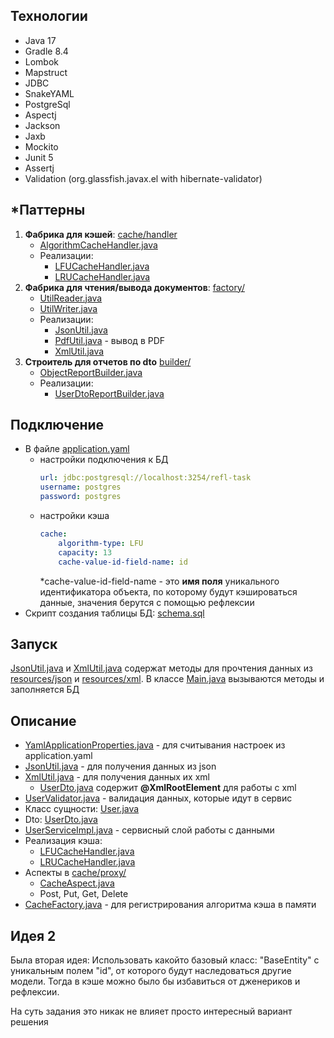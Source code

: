 ## Технологии
  - Java 17
  - Gradle 8.4
  - Lombok
  - Mapstruct
  - JDBC
  - SnakeYAML
  - PostgreSql
  - Aspectj
  - Jackson 
  - Jaxb 
  - Mockito
  - Junit 5
  - Assertj
  - Validation (org.glassfish.javax.el with hibernate-validator)

## *Паттерны

1. __Фабрика для кэшей__: [cache/handler](src%2Fmain%2Fjava%2Fby%2Fkihtenkoolga%2Fcache%2Fhandler)
    - [AlgorithmCacheHandler.java](src%2Fmain%2Fjava%2Fby%2Fkihtenkoolga%2Fcache%2Fhandler%2FAlgorithmCacheHandler.java)
    - Реализации:
        - [LFUCacheHandler.java](src%2Fmain%2Fjava%2Fby%2Fkihtenkoolga%2Fcache%2Fhandler%2Fimpl%2FLFUCacheHandler.java)
        - [LRUCacheHandler.java](src%2Fmain%2Fjava%2Fby%2Fkihtenkoolga%2Fcache%2Fhandler%2Fimpl%2FLRUCacheHandler.java)
2. __Фабрика для чтения/вывода документов__: [factory/](src%2Fmain%2Fjava%2Fby%2Fkihtenkoolga%2Futil%2Ffactory)
   - [UtilReader.java](src%2Fmain%2Fjava%2Fby%2Fkihtenkoolga%2Futil%2Ffactory%2FUtilReader.java)
   - [UtilWriter.java](src%2Fmain%2Fjava%2Fby%2Fkihtenkoolga%2Futil%2Ffactory%2FUtilWriter.java)
   - Реализации:
     - [JsonUtil.java](src%2Fmain%2Fjava%2Fby%2Fkihtenkoolga%2Futil%2Ffactory%2Fimpl%2FJsonUtil.java)
     - [PdfUtil.java](src%2Fmain%2Fjava%2Fby%2Fkihtenkoolga%2Futil%2Ffactory%2Fimpl%2FPdfUtil.java) - вывод в PDF
     - [XmlUtil.java](src%2Fmain%2Fjava%2Fby%2Fkihtenkoolga%2Futil%2Ffactory%2Fimpl%2FXmlUtil.java)
3. __Строитель для отчетов по dto__ [builder/](src%2Fmain%2Fjava%2Fby%2Fkihtenkoolga%2Futil%2Fbuilder)
   - [ObjectReportBuilder.java](src%2Fmain%2Fjava%2Fby%2Fkihtenkoolga%2Futil%2Fbuilder%2FObjectReportBuilder.java)
   - Реализации:
     - [UserDtoReportBuilder.java](src%2Fmain%2Fjava%2Fby%2Fkihtenkoolga%2Futil%2Fbuilder%2Fimpl%2FUserDtoReportBuilder.java)

## Подключение
- В файле [application.yaml](src%2Fmain%2Fresources%2Fapplication.yaml) 
  - настройки подключения к БД
      ```yaml 
      url: jdbc:postgresql://localhost:3254/refl-task
      username: postgres
      password: postgres
      ```
  - настройки кэша 
    ```yaml
    cache:
        algorithm-type: LFU
        capacity: 13
        cache-value-id-field-name: id
    ```
    *cache-value-id-field-name - это __имя поля__ уникального идентификатора объекта, по которому будут кэшироваться данные, 
  значения берутся с помощью рефлексии
- Скрипт создания таблицы БД: [schema.sql](src%2Fmain%2Fresources%2Fschema.sql)

## Запуск
[JsonUtil.java](src%2Fmain%2Fjava%2Fby%2Fkihtenkoolga%2Futil%2FJsonUtil.java) и [XmlUtil.java](src%2Fmain%2Fjava%2Fby%2Fkihtenkoolga%2Futil%2FXmlUtil.java)
содержат методы для прочтения данных из [resources/json](src%2Fmain%2Fresources%2Fjson) и [resources/xml](src%2Fmain%2Fresources%2Fxml). В классе [Main.java](src%2Fmain%2Fjava%2Fby%2Fkihtenkoolga%2FMain.java)
вызываются методы и заполняется БД

## Описание
- [YamlApplicationProperties.java](src%2Fmain%2Fjava%2Fby%2Fkihtenkoolga%2Futil%2Fproperty%2FYamlApplicationProperties.java) - для считывания настроек из application.yaml
- [JsonUtil.java](src%2Fmain%2Fjava%2Fby%2Fkihtenkoolga%2Futil%2FJsonUtil.java) - для получения данных из json 
- [XmlUtil.java](src%2Fmain%2Fjava%2Fby%2Fkihtenkoolga%2Futil%2FXmlUtil.java) - для получения данных их xml
  - [UserDto.java](src%2Fmain%2Fjava%2Fby%2Fkihtenkoolga%2Fdto%2FUserDto.java) содержит __@XmlRootElement__ для работы с xml
- [UserValidator.java](src%2Fmain%2Fjava%2Fby%2Fkihtenkoolga%2Fvalidator%2FUserValidator.java) - валидация данных, которые идут в сервис
- Класс сущности: [User.java](src%2Fmain%2Fjava%2Fby%2Fkihtenkoolga%2Fmodel%2FUser.java)
- Dto: [UserDto.java](src%2Fmain%2Fjava%2Fby%2Fkihtenkoolga%2Fdto%2FUserDto.java)
- [UserServiceImpl.java](src%2Fmain%2Fjava%2Fby%2Fkihtenkoolga%2Fservice%2Fimpl%2FUserServiceImpl.java) - сервисный слой работы с данными
- Реализация кэша:
  - [LFUCacheHandler.java](src%2Fmain%2Fjava%2Fby%2Fkihtenkoolga%2Fcache%2Fhandler%2Fimpl%2FLFUCacheHandler.java)
  - [LRUCacheHandler.java](src%2Fmain%2Fjava%2Fby%2Fkihtenkoolga%2Fcache%2Fhandler%2Fimpl%2FLRUCacheHandler.java)
- Аспекты в [cache/proxy/](src%2Fmain%2Fjava%2Fby%2Fkihtenkoolga%2Fcache%2Fproxy)
  - [CacheAspect.java](src%2Fmain%2Fjava%2Fby%2Fkihtenkoolga%2Fcache%2Fproxy%2FCacheAspect.java)
  - Post, Put, Get, Delete
- [CacheFactory.java](src%2Fmain%2Fjava%2Fby%2Fkihtenkoolga%2Fcache%2FCacheFactory.java) - для регистрирования алгоритма кэша в памяти

## Идея 2
Была вторая идея:
Использовать какойто базовый класс: "BaseEntity" c уникальным полем "id", от которого будут наследоваться другие модели.
Тогда в кэше можно было бы избавиться от дженериков и рефлексии.

На суть задания это никак не влияет просто интересный вариант решения 
